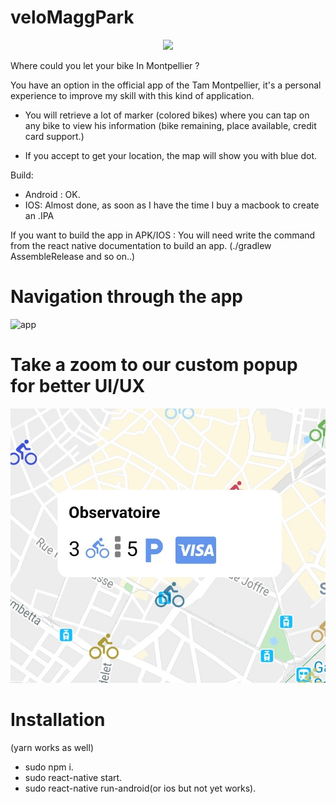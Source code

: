 # veloMaggPark

<p align="center">
<kbd>
  <img src="http://commercial.tam-voyages.com/media/catalog/product/cache/1/image/9df78eab33525d08d6e5fb8d27136e95/4/5/450x300_extension-velomagg-olivier-octobre.png">
</kbd>
</p>

Where could you let your bike In Montpellier ?

You have an option in the official app of the Tam Montpellier, it's a personal experience to improve my skill with this kind of application.

* You will retrieve a lot of marker (colored bikes) where you can tap on any bike to view his information (bike remaining, place available, credit card support.)

* If you accept to get your location, the map will show you with blue dot.

Build:
* Android : OK.
* IOS: Almost done, as soon as I have the time I buy a macbook to create an .IPA


If you want to build the app in APK/IOS : You will need write the command from the react native documentation to build an app. (./gradlew AssembleRelease and so on..)

# Navigation through the app

![app](./app.gif)

# Take a zoom to our custom popup for better UI/UX
 <img src="./popup.jpg">

# Installation
(yarn works as well)
* sudo npm i.
* sudo react-native start.
* sudo react-native run-android(or ios but not yet works).
